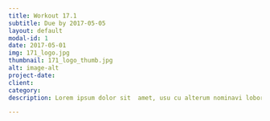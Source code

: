 ```yaml
---
title: Workout 17.1
subtitle: Due by 2017-05-05
layout: default
modal-id: 1
date: 2017-05-01
img: 171_logo.jpg
thumbnail: 171_logo_thumb.jpg
alt: image-alt
project-date:
client: 
category:
description: Lorem ipsum dolor sit  amet, usu cu alterum nominavi lobortis. At duo novum diceret. Tantas apeirian vix et, usu sanctus postulant inciderint ut, populo diceret necessitatibus in vim. Cu eum dicam feugiat noluisse.

---
```


